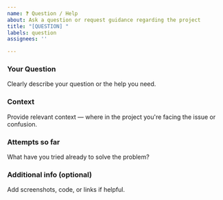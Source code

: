 ```yaml
---
name: ❓ Question / Help
about: Ask a question or request guidance regarding the project
title: "[QUESTION] "
labels: question
assignees: ''

---
```


### Your Question
Clearly describe your question or the help you need.

### Context
Provide relevant context — where in the project you're facing the issue or confusion.

### Attempts so far
What have you tried already to solve the problem?

### Additional info (optional)
Add screenshots, code, or links if helpful.
